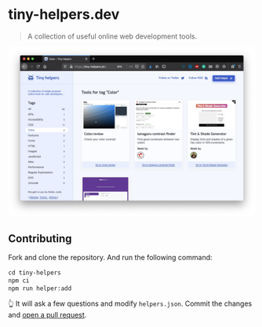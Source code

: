 # tiny-helpers.dev

> A collection of useful online web development tools.

![Screenshot of tiny-helpers.dev](./screenshot.jpg)

## Contributing

Fork and clone the repository. And run the following command:

```
cd tiny-helpers
npm ci
npm run helper:add
```

👆 It will ask a few questions and modify `helpers.json`. Commit the changes and [open a pull request](https://help.github.com/en/github/collaborating-with-issues-and-pull-requests/creating-a-pull-request).

